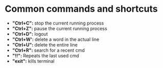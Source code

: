 # Common commands and shortcuts

  - **"Ctrl+C":** stop the current running process
  - **"Ctrl+Z":** pause the current running process
  - **"Ctrl+D":** logout
  - **"Ctrl+W':** delete a word in the actual line
  - **"Ctrl+U":** delete the entire line
  - **"Ctrl+R":** search for a recent cmd
  - **"!!":** Repeats the last used cmd
  - **"exit":** kills terminal

